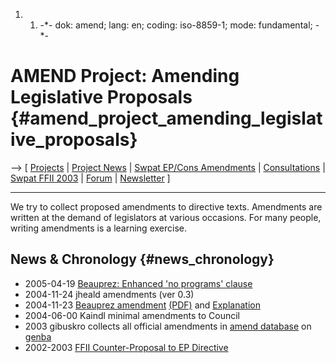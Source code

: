 1.  1.  -\*- dok: amend; lang: en; coding: iso-8859-1; mode:
        fundamental; -\*-

# AMEND Project: Amending Legislative Proposals {#amend_project_amending_legislative_proposals}

\--\> \[ [ Projects](FfiiprojEn "wikilink") \| [ Project
News](FfiiprojNewsEn "wikilink") \| [Swpat EP/Cons
Amendments](http://swpat.ffii.org/papers/europarl0309/cons0401/tab/ "wikilink")
\| [ Consultations](FfiiKonsultEn "wikilink") \| [ Swpat FFII
2003](EubsaPropEn "wikilink") \|
[Forum](http://lists.ffii.org/mailman/listinfo/amend-parl/ "wikilink")
\|
[Newsletter](http://lists.ffii.org/mailman/listinfo/amend-news/ "wikilink")
\]

------------------------------------------------------------------------

We try to collect proposed amendments to directive texts. Amendments are
written at the demand of legislators at various occasions. For many
people, writing amendments is a learning exercise.

## News & Chronology {#news_chronology}

-   2005-04-19 [Beauprez: Enhanced \'no programs\'
    clause](http://codeliberty.org/amends/noprogs.html "wikilink")
-   2004-11-24 jheald amendments (ver 0.3)
-   2004-11-23 [Beauprez
    amendment](http://www.codeliberty.org/dd2.html "wikilink")
    [(PDF)](http://www.codeliberty.org/dd2.pdf "wikilink") and
    [Explanation](http://codeliberty.org/explanation.php "wikilink")
-   2004-06-00 Kaindl minimal amendments to Council
-   2003 gibuskro collects all official amendments in [ amend
    database](AmendDbEn "wikilink") on [ genba](GenbaEn "wikilink")
-   2002-2003 [ FFII Counter-Proposal to EP
    Directive](EubsaPropEn "wikilink")
